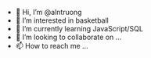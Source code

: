 - 👋 Hi, I’m @alntruong
- 👀 I’m interested in basketball
- 🌱 I’m currently learning JavaScript/SQL
- 💞️ I’m looking to collaborate on ...
- 📫 How to reach me ...

<!---
alntruong/alntruong is a ✨ special ✨ repository because its `README.md` (this file) appears on your GitHub profile.
You can click the Preview link to take a look at your changes.
--->
